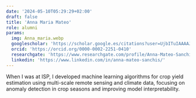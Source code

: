 ```yaml
---
date: '2024-05-10T05:29:29+02:00'
draft: false
title: 'Anna Maria Mateo'
role: alumni
params:
  img: Anna_maria.webp
  googlescholar: 'https://scholar.google.es/citations?user=UjbITuIAAAAJ&hl=es'
  orcid: 'https://orcid.org/0000-0002-2251-0410'
  researchgate: 'https://www.researchgate.com/profile/Anna-Mateo-Sanchis'
  linkedin: 'https://www.linkedin.com/in/anna-mateo-sanchis/'
---
```


When I was at ISP, I developed machine learning algorithms for crop yield estimation using multi-scale remote sensing and climate data, focusing on anomaly detection in crop seasons and improving model interpretability.
